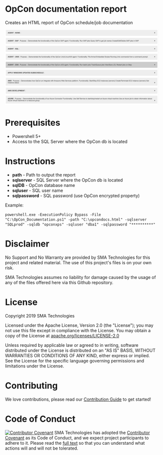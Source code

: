 # OpCon documentation report
Creates an HTML report of OpCon schedule/job documentation

![Report](OpConDocs.png)

# Prerequisites
  * Powershell 5+
  * Access to the SQL Server where the OpCon db is located

# Instructions
  * <b>path</b> - Path to output the report
  * <b>sqlserver</b> - SQL Server where the OpCon db is located
  * <b>sqlDB</b> - OpCon database name
  * <b>sqluser</b> - SQL user name
  * <b>sqlpassword</b> - SQL password (use OpCon encrypted property) 
  
Example:
```
powershell.exe -ExecutionPolicy Bypass -File "C:\OpCon_Documentation.ps1" -path "C:\opcondocs.html" -sqlserver "SQLprod" -sqldb "opconxps" -sqluser "dba1" -sqlpassword "**********"
```

# Disclaimer
No Support and No Warranty are provided by SMA Technologies for this project and related material. The use of this project's files is on your own risk.

SMA Technologies assumes no liability for damage caused by the usage of any of the files offered here via this Github repository.

# License
Copyright 2019 SMA Technologies

Licensed under the Apache License, Version 2.0 (the "License");
you may not use this file except in compliance with the License.
You may obtain a copy of the License at [apache.org/licenses/LICENSE-2.0](http://www.apache.org/licenses/LICENSE-2.0)

Unless required by applicable law or agreed to in writing, software
distributed under the License is distributed on an "AS IS" BASIS,
WITHOUT WARRANTIES OR CONDITIONS OF ANY KIND, either express or implied.
See the License for the specific language governing permissions and
limitations under the License.

# Contributing
We love contributions, please read our [Contribution Guide](CONTRIBUTING.md) to get started!

# Code of Conduct
[![Contributor Covenant](https://img.shields.io/badge/Contributor%20Covenant-v2.0%20adopted-ff69b4.svg)](code-of-conduct.md)
SMA Technologies has adopted the [Contributor Covenant](CODE_OF_CONDUCT.md) as its Code of Conduct, and we expect project participants to adhere to it. Please read the [full text](CODE_OF_CONDUCT.md) so that you can understand what actions will and will not be tolerated.
